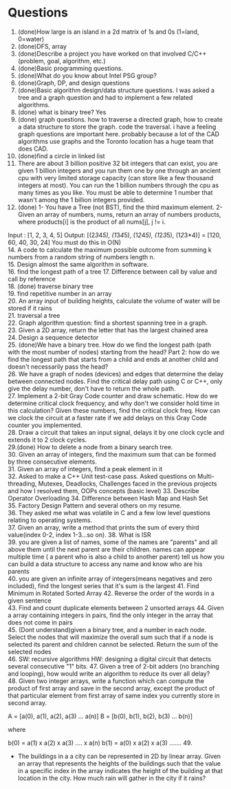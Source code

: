 # Questions
1. (done)How large is an island in a 2d matrix of 1s and 0s (1=land, 0=water)
2. (done)DFS, array
3. (done)Describe a project you have worked on that involved C/C++ (problem, goal, algorithm, etc.)  
4. (done)Basic programming questions.
5. (done)What do you know about Intel PSG group?  
6. (done)Graph, DP, and design questions  
7. (done)Basic algorithm design/data structure questions. I was asked a tree and a graph question and had to implement a few related algorithms.  
8. (done) what is binary tree?  Yes
9. (done) graph questions. how to traverse a directed graph, how to create a data structure to store the graph. code the traversal. i have a feeling graph questions are important here. probably because a lot of the CAD algorithms use graphs and the Toronto location has a huge team that does CAD.  
11. (done)find a circle in linked list  
12. There are about 3 billion positive 32 bit integers that can exist, you are given 1 billion integers and you run them one by one through an ancient cpu with very limited storage capacity (can store like a few thousand integers at most). You can run the 1 billion numbers through the cpu as many times as you like. You must be able to determine 1 number that wasn't among the 1 billion integers provided.  
13. (done) 1- You have a Tree (not BST), find the third maximum element.
2- Given an array of numbers, nums, return an array of numbers products, where products[i] is the product of all nums[j], j != i.

Input : [1, 2, 3, 4, 5]
Output: [(2*3*4*5), (1*3*4*5), (1*2*4*5), (1*2*3*5), (1*2*3*4)]
      = [120, 60, 40, 30, 24]
You must do this in O(N)  
14. A code to calculate the maximum possible outcome from summing k numbers from a random string of numbers length n.  
15. Design almost the same algorithm in software.  
16. find the longest path of a tree
17. Difference between call by value and call by reference  
18. (done) traverse binary tree  
19. find repetitive number in an array  
20. An array input of building heights, calculate the volume of water will be stored if it rains  
21. traversal a tree  
22. Graph algorithm question: find a shortest spanning tree in a graph.  
23. Given a 2D array, return the letter that has the largest chained area  
24. Design a sequence detector  
25. (done)We have a binary tree. How do we find the longest path (path with the most number of nodes) starting from the head? Part 2: how do we find the longest path that starts from a child and ends at another child and doesn't necessarily pass the head?  
26. We have a graph of nodes (devices) and edges that determine the delay between connected nodes. Find the critical delay path using C or C++, only give the delay number, don't have to return the whole path.  
27. Implement a 2-bit Gray Code counter and draw schematic. How do we determine critical clock frequency, and why don't we consider hold time in this calculation? Given these numbers, find the critical clock freq. How can we clock the circuit at a faster rate if we add delays on this Gray Code counter you implemented.  
28. Draw a circuit that takes an input signal, delays it by one clock cycle and extends it to 2 clock cycles.  
29.(done) How to delete a node from a binary search tree.  
30. Given an array of integers, find the maximum sum that can be formed by three consecutive elements.  
31. Given an array of integers, find a peak element in it  
32. Asked to make a C++ Unit test-case pass. Asked questions on Multi-threading, Mutexes, Deadlocks, Challenges faced in the previous projects and how I resolved them, OOPs concepts (basic level)
33. Describe Operator Overloading
34. Difference between Hash Map and Hash Set  
35. Factory Design Pattern and several others on my resume.  
36. They asked me what was volatile in C and a few low level questions relating to operating systems.  
37. Given an array, write a method that prints the sum of every third value(index 0-2, index 1-3...so on).
38. What is ISR  
39. you are given a list of names, some of the names are "parents" and all above them until the next parent are their children. names can appear multiple time ( a parent who is also a child to another parent)
tell us how you can build a data structure to access any name and know who are his parents  
40. you are given an infinite array of integers(means negatives and zero included), find the longest series that it's sum is the largest
41. Find Minimum in Rotated Sorted Array
42. Reverse the order of the words in a given sentence  
43. Find and count duplicate elements between 2 unsorted arrays
44. Given a array containing integers in pairs, find the only integer in the array that does not come in pairs  
45. (Dont understand)given a binary tree, and a number in each node. Select the nodes that will maximize the overall sum such that if a node is selected its parent and children cannot be selected. Return the sum of the selected nodes  
46. SW: recursive algorithms
HW: designing a digital circuit that detects several consecutive "1" bits.
47. Given a tree of 2-bit adders (no branching and looping), how would write an algorithm to reduce its over all delay?  
48. Given two integer arrays, write a function which can compute the product of first array and save in the second array, except the product of that particular element from first array of same index you currently store in second array.

A = [a(0), a(1), a(2), a(3) ... a(n)]
B = [b(0), b(1), b(2), b(3) ... b(n)]

where

b(0) = a(1) x a(2) x a(3) .... x a(n)
b(1) = a(0) x a(2) x a(3) ....…
49.
- The buildings in a a city can be represented in 2D by linear array. Given an array that represents the heights of the buildings such that the value in a specific index in the array indicates the height of the building at that location in the city. How much rain will gather in the city if it rains?  
